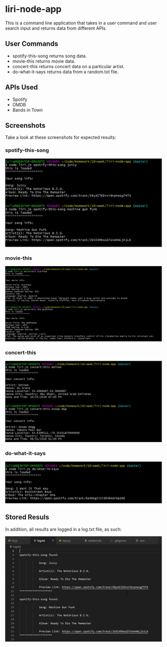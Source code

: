 # liri-node-app

This is a command line application that takes in a user command and user search input and returns data from different APIs.

## User Commands 
- spotify-this-song returns song data.
- movie-this returns movie data.
- concert-this returns concert data on a particular artist.
- do-what-it-says returns data from a random.txt file.

## APIs Used
- Spotify
- OMDB
- Bands in Town

## Screenshots

Take a look at these screenshots for expected results:

### spotify-this-song

![](https://github.com/sulio2018/liri-node-app/blob/master/images/liri1.PNG)

### movie-this

![](https://github.com/sulio2018/liri-node-app/blob/master/images/liri2.PNG)

### concert-this

![](https://github.com/sulio2018/liri-node-app/blob/master/images/liri3.PNG)

### do-what-it-says

![](https://github.com/sulio2018/liri-node-app/blob/master/images/liri4.PNG)

## Stored Resuls

In addition, all results are logged in a log.txt file, as such:

![](https://github.com/sulio2018/liri-node-app/blob/master/images/liri5.PNG)
